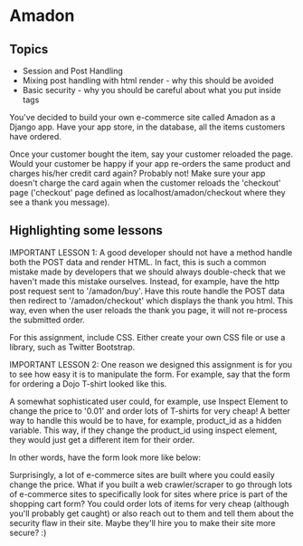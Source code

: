 # Amadon

## Topics
* Session and Post Handling
* Mixing post handling with html render - why this should be avoided
* Basic security - why you should be careful about what you put inside <form>tags

You've decided to build your own e-commerce site called Amadon as a Django app.  Have your app store, in the database, all the items customers have ordered.

Once your customer bought the item, say your customer reloaded the page.  Would your customer be happy if your app re-orders the same product and charges his/her credit card again?  Probably not!  Make sure your app doesn't charge the card again when the customer reloads the 'checkout' page ('checkout' page defined as localhost/amadon/checkout where they see a thank you message).

## Highlighting some lessons

IMPORTANT LESSON 1: A good developer should not have a method handle both the POST data and render HTML.  In fact, this is such a common mistake made by developers that we should always double-check that we haven't made this mistake ourselves. Instead, for example, have the http post request sent to '/amadon/buy'. Have this route handle the POST data then redirect to '/amadon/checkout' which displays the thank you html.  This way, even when the user reloads the thank you page, it will not re-process the submitted order.

For this assignment, include CSS. Either create your own CSS file or use a library, such as Twitter Bootstrap.

IMPORTANT LESSON 2: One reason we designed this assignment is for you to see how easy it is to manipulate the form.  For example, say that the form for ordering a Dojo T-shirt looked like this.

A somewhat sophisticated user could, for example, use Inspect Element to change the price to '0.01' and order lots of T-shirts for very cheap!  A better way to handle this would be to have, for example, product_id as a hidden variable.  This way, if they change the product_id using inspect element, they would just get a different item for their order.

In other words, have the form look more like below:

Surprisingly, a lot of e-commerce sites are built where you could easily change the price.  What if you built a web crawler/scraper to go through lots of e-commerce sites to specifically look for sites where price is part of the shopping cart form?  You could order lots of items for very cheap (although you'll probably get caught) or also reach out to them and tell them about the security flaw in their site.  Maybe they'll hire you to make their site more secure? :)
